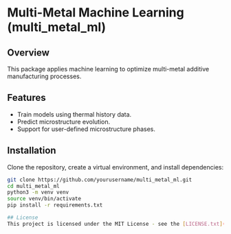 # Multi-Metal Machine Learning (multi_metal_ml)

## Overview
This package applies machine learning to optimize multi-metal additive manufacturing processes.

## Features
- Train models using thermal history data.
- Predict microstructure evolution.
- Support for user-defined microstructure phases.

## Installation
Clone the repository, create a virtual environment, and install dependencies:
```bash
git clone https://github.com/yourusername/multi_metal_ml.git
cd multi_metal_ml
python3 -m venv venv
source venv/bin/activate
pip install -r requirements.txt

## License
This project is licensed under the MIT License - see the [LICENSE.txt](LICENSE.txt) file for details.
